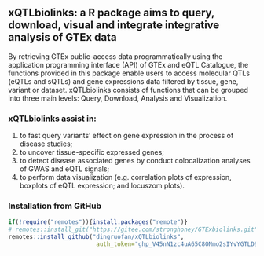 ## xQTLbiolinks: a R package aims to query, download, visual and integrate integrative analysis of GTEx data

By retrieving GTEx public-access data programmatically using the application programming interface (API) of GTEx and eQTL Catalogue, the functions provided in this package enable users to access molecular QTLs (eQTLs and sQTLs) and gene expressions data filtered by tissue, gene, variant or dataset. xQTLbiolinks consists of functions that can be grouped into three main levels: Query, Download, Analysis and Visualization.

### xQTLbiolinks assist in:

1. to fast query variants’ effect on gene expression in the process of disease studies;
2. to uncover tissue-specific expressed genes; 
3. to detect disease associated genes by conduct colocalization analyses of GWAS and eQTL signals;
3. to perform data visualization (e.g. correlation plots of expression, boxplots of eQTL expression; and locuszom plots).

### Installation from GitHub

``` r
if(!require("remotes")){install.packages("remote")}
# remotes::install_git("https://gitee.com/stronghoney/GTExbiolinks.git")
remotes::install_github("dingruofan/xQTLbiolinks", 
                         auth_token="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")
```


